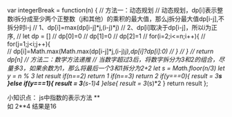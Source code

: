 var integerBreak = function(n) {
    // 方法一：动态规划
    // 动态规划，dp[i]表示整数i拆分成至少两个正整数（j和其他）的乘积的最大值，那么j拆分最大值dp[i-j],不拆分时i-j
    // 1、dp[i]=max(dp[i-j]*j,(i-j)*j)
    // 2、dp[i]取决于dp[i-j]，所以i为正序,
    // let dp = []
    // dp[0]=0
    // dp[1]=0
    // dp[2]=1
    // for(i=2;i<=n;i++){
    //     for(j=1;j<i;j++){   
    //         dp[i]=Math.max(Math.max(dp[i-j]*j,(i-j)*j),dp[i]?dp[i]:0)
    //     }
    // }
    // return dp[n]
    // 方法二：数学方法递推
    // 当数字超过3后，将数字拆分为3和2的组合，尽量多3，如果余数为1，那么将最后一个3和1拆分为2+2
    let s = Math.floor(n/3)
    let y = n % 3
    let result
    if(n==2) return 1
    if(n==3) return 2
    if(y===0){
        result = 3**s
    }else if(y===1){
        result = 3**(s-1)*4
    }else{
        result = 3**(s)*2
    }
    return result
};

小知识点：
js中指数的表示方法 **   
如 2**4 结果是16